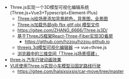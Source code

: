 - Three.js实现一个3D模型可视化编辑系统(Three.js+Vue3+Typescript+Element-Plus)
  - [Three.js给场景添加背景颜色，背景图，全景图](https://zhuanlan.zhihu.com/p/652383219)
  - [Three.js加载外部glb,fbx,gltf,obj 模型文件](https://zhuanlan.zhihu.com/p/644016123)
  - https://gitee.com/ZHANG_6666/Three.js3D/
  - [基于ThreeJS框架React-Three-Fiber实现3D看房](https://zhuanlan.zhihu.com/p/664394819)
    - https://github.com/hzzou/hzzou.github.io
  - [threejs 3d模型可视化编辑器](https://gitee.com/ZHANG_6666/Three.js3D/)  --> vue+three.js
  - [浏览器中的三维空间「Three.js场景搭建」](https://zhuanlan.zhihu.com/p/24660471)
- [three.js 汽车行驶动画效果](https://www.cnblogs.com/s0611163/p/17879849.html)
- [VUE使用Three.js实现小车模型沿固定路线行驶](https://blog.csdn.net/weixin_43721856/article/details/128313461)
  - https://gitee.com/halsixsixsix/car-move/tree/master
